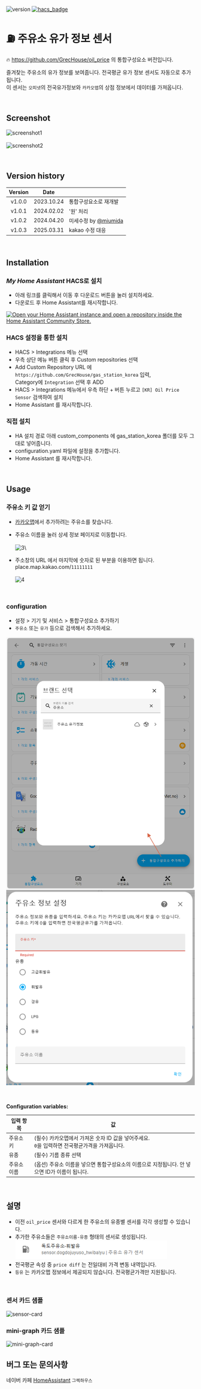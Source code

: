 ![version](https://img.shields.io/badge/version-1.0.3-blue)
[![hacs_badge](https://img.shields.io/badge/HACS-Custom-orange.svg)](https://github.com/custom-components/hacs)

# ⛽ 주유소 유가 정보 센서

🔥 https://github.com/GrecHouse/oil_price 의 통합구성요소 버전입니다.

즐겨찾는 주유소의 유가 정보를 보여줍니다. 전국평균 유가 정보 센서도 자동으로 추가됩니다.\
이 센서는 `오피넷`의 전국유가정보와 `카카오맵`의 상점 정보에서 데이터를 가져옵니다.

<br>

## Screenshot
![screenshot1](https://user-images.githubusercontent.com/49514473/79197668-1b227700-7e6d-11ea-9208-cca012131709.png)\
\
![screenshot2](https://user-images.githubusercontent.com/49514473/79197659-18278680-7e6d-11ea-88b8-bcfd945f3080.png)

<br>

## Version history
| Version | Date        |               |
| :-----: | :---------: | ------------- |
| v1.0.0    | 2023.10.24  | 통합구성요소로 재개발 |
| v1.0.1    | 2024.02.02  | '원' 처리 |
| v1.0.2    | 2024.04.20  | 미세수정 by [@miumida](https://github.com/miumida) |
| v1.0.3    | 2025.03.31  | kakao 수정 대응 |

<br>


## Installation

### _My Home Assistant_ HACS로 설치
- 아래 링크를 클릭해서 이동 후 다운로드 버튼을 눌러 설치하세요.
- 다운로드 후 Home Assistant를 재시작합니다.

[![Open your Home Assistant instance and open a repository inside the Home Assistant Community Store.](https://my.home-assistant.io/badges/hacs_repository.svg)](https://my.home-assistant.io/redirect/hacs_repository/?owner=grechouse&repository=gas_station_korea&category=integration)


### HACS 설정을 통한 설치
- HACS > Integrations 메뉴 선택
- 우측 상단 메뉴 버튼 클릭 후 Custom repositories 선택
- Add Custom Repository URL 에 `https://github.com/GrecHouse/gas_station_korea` 입력, \
  Category에 `Integration` 선택 후 ADD
- HACS > Integrations 메뉴에서 우측 하단 + 버튼 누르고 `[KR] Oil Price Sensor` 검색하여 설치
- Home Assistant 를 재시작합니다.

### 직접 설치
- HA 설치 경로 아래 custom_components 에 gas_station_korea 폴더를 모두 그대로 넣어줍니다.
- configuration.yaml 파일에 설정을 추가합니다.
- Home Assistant 를 재시작합니다.


<br>

## Usage

### 주유소 키 값 얻기
- [카카오맵](https://map.kakao.com/)에서 추가하려는 주유소를 찾습니다.
- 주유소 이름을 눌러 상세 정보 페이지로 이동합니다.\
\
![3](https://user-images.githubusercontent.com/49514473/79194363-60dc4100-7e67-11ea-9fc0-814246e35239.png)\

- 주소창의 URL 에서 마지막에 숫자로 된 부분을 이용하면 됩니다.\
place.map.kakao.com/`11111111`\
\
![4](https://user-images.githubusercontent.com/49514473/79194371-633e9b00-7e67-11ea-94d7-7b8ee241e121.png)

<br>

### configuration
- 설정 > 기기 및 서비스 > 통합구성요소 추가하기
- `주유소` 또는 `유가` 등으로 검색해서 추가하세요.

![Step1](images/step1.png)
![Step2](images/step2.png)

<br>

**Configuration variables:**

|입력 항목|값|
|--|--|
|주유소 키| (필수) 카카오맵에서 가져온 숫자 ID 값을 넣어주세요. <br> `0`을 입력하면 전국평균가격을 가져옵니다. |
|유종| (필수) 기름 종류 선택 |
|주유소 이름| (옵션) 주유소 이름을 넣으면 통합구성요소의 이름으로 지정됩니다. 안 넣으면 ID가 이름이 됩니다. |

<br>

## 설명
- 이전 `oil_price` 센서와 다르게 한 주유소의 유종별 센서를 각각 생성할 수 있습니다.
- 추가한 주유소들은 `주유소이름-유종` 형태의 센서로 생성됩니다.
![Step3](images/step3.png)
- 전국평균 속성 중 `price diff` 는 전일대비 가격 변동 내역입니다.
- `등유` 는 카카오맵 정보에서 제공되지 않습니다. 전국평균가격만 지원됩니다.

<br>

### 센서 카드 샘플
![sensor-card](https://user-images.githubusercontent.com/49514473/79198317-4194e200-7e6e-11ea-83ad-b52e0e2ef1ca.png)

### mini-graph 카드 샘플
![mini-graph-card](https://user-images.githubusercontent.com/49514473/79198311-3f328800-7e6e-11ea-84b1-3d10e17e58ce.png)


## 버그 또는 문의사항
네이버 카페 [HomeAssistant](https://cafe.naver.com/koreassistant/) `그렉하우스`
